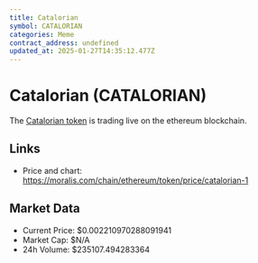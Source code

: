 ```yaml
---
title: Catalorian
symbol: CATALORIAN
categories: Meme
contract_address: undefined
updated_at: 2025-01-27T14:35:12.477Z
---
```


# Catalorian (CATALORIAN)
The [Catalorian token](https://moralis.com/chain/ethereum/token/price/catalorian-1) is trading live on the ethereum blockchain.

## Links
- Price and chart: https://moralis.com/chain/ethereum/token/price/catalorian-1

## Market Data
- Current Price: $0.002210970288091941
- Market Cap: $N/A
- 24h Volume: $235107.494283364
